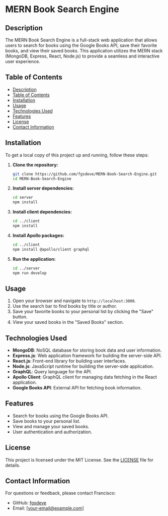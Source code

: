 # MERN Book Search Engine

## Description
The MERN Book Search Engine is a full-stack web application that allows users to search for books using the Google Books API, save their favorite books, and view their saved books. This application utilizes the MERN stack (MongoDB, Express, React, Node.js) to provide a seamless and interactive user experience.

## Table of Contents
- [Description](#description)
- [Table of Contents](#table-of-contents)
- [Installation](#installation)
- [Usage](#usage)
- [Technologies Used](#technologies-used)
- [Features](#features)
- [License](#license)
- [Contact Information](#contact-information)

## Installation
To get a local copy of this project up and running, follow these steps:

1. **Clone the repository:**
    ```bash
    git clone https://github.com/fgsdeve/MERN-Book-Search-Engine.git
    cd MERN-Book-Search-Engine
    ```

2. **Install server dependencies:**
    ```bash
    cd server
    npm install
    ```

3. **Install client dependencies:**
    ```bash
    cd ../client
    npm install
    ```

4. **Install Apollo packages:**
    ```bash
    cd ../client
    npm install @apollo/client graphql
    ```

5. **Run the application:**
    ```bash
    cd ../server
    npm run develop
    ```

## Usage
1. Open your browser and navigate to `http://localhost:3000`.
2. Use the search bar to find books by title or author.
3. Save your favorite books to your personal list by clicking the "Save" button.
4. View your saved books in the "Saved Books" section.

## Technologies Used
- **MongoDB**: NoSQL database for storing book data and user information.
- **Express.js**: Web application framework for building the server-side API.
- **React.js**: Front-end library for building user interfaces.
- **Node.js**: JavaScript runtime for building the server-side application.
- **GraphQL**: Query language for the API.
- **Apollo Client**: GraphQL client for managing data fetching in the React application.
- **Google Books API**: External API for fetching book information.

## Features
- Search for books using the Google Books API.
- Save books to your personal list.
- View and manage your saved books.
- User authentication and authorization.

## License
This project is licensed under the MIT License. See the [LICENSE](LICENSE) file for details.

## Contact Information
For questions or feedback, please contact Francisco:
- GitHub: [fgsdeve](https://github.com/fgsdeve)
- Email: [your-email@example.com]


